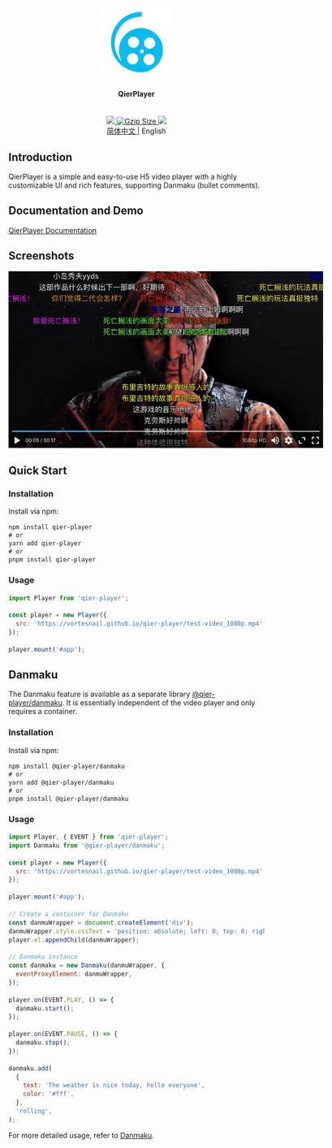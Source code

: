 <div align="center">
  <a href="https://github.com/vortesnail/qier-player">
    <img src="website/docs/public/logo.svg" height="140" width="140" />
  </a>
  <h4>QierPlayer</h4>
  <br />
  <a href="https://www.npmjs.com/package/qier-player">
    <img src="https://img.shields.io/npm/v/qier-player?style=flat-square&logo=npm" />
  </a>
  <a href="https://unpkg.com/qier-player@latest/dist/umd/index.min.js">
    <img
      src="http://img.badgesize.io/https://unpkg.com/qier-player@latest/dist/umd/index.min.js?compression=gzip&style=flat-square"
      alt="Gzip Size"
    />
  </a>
  <a href="https://app.codacy.com/project/badge/Grade/042def878d8f49039cd4cde757fa1e5c">
    <img src="https://img.shields.io/codacy/grade/042def878d8f49039cd4cde757fa1e5c?logo=codacy&style=flat-square" />
  </a>
</div>

<div align="center">
  <a href="https://github.com/vortesnail/qier-player/blob/master/README-zh-Cn.md">
    简体中文
  </a>
  &#124; English
</div>

## Introduction

QierPlayer is a simple and easy-to-use H5 video player with a highly customizable UI and rich features, supporting Danmaku (bullet comments).

## Documentation and Demo

[QierPlayer Documentation](https://vortesnail.github.io/qier-player/guide/what-is-qier-player)

## Screenshots

<div align="center">
  <img src="./website/docs/public/screenshot.png" style="max-width:620px;" />
</div>

## Quick Start

### Installation

Install via npm:

```shell
npm install qier-player
# or
yarn add qier-player
# or
pnpm install qier-player
```

### Usage

```js
import Player from 'qier-player';

const player = new Player({
  src: 'https://vortesnail.github.io/qier-player/test-video_1080p.mp4',
});

player.mount('#app');
```

## Danmaku

The Danmaku feature is available as a separate library [@qier-player/danmaku](https://www.npmjs.com/package/@qier-player/danmaku). It is essentially independent of the video player and only requires a container.

### Installation

Install via npm:

```shell
npm install @qier-player/danmaku
# or
yarn add @qier-player/danmaku
# or
pnpm install @qier-player/danmaku
```

### Usage

```js
import Player, { EVENT } from 'qier-player';
import Danmaku from '@qier-player/danmaku';

const player = new Player({
  src: 'https://vortesnail.github.io/qier-player/test-video_1080p.mp4',
});

player.mount('#app');

// Create a container for Danmaku
const danmuWrapper = document.createElement('div');
danmuWrapper.style.cssText = 'position: absolute; left: 0; top: 0; right: 0; bottom: 0; overflow: hidden;';
player.el.appendChild(danmuWrapper);

// Danmaku instance
const danmaku = new Danmaku(danmuWrapper, {
  eventProxyElement: danmuWrapper,
});

player.on(EVENT.PLAY, () => {
  danmaku.start();
});

player.on(EVENT.PAUSE, () => {
  danmaku.stop();
});

danmaku.add(
  {
    text: 'The weather is nice today, hello everyone',
    color: '#fff',
  },
  'rolling',
);
```

For more detailed usage, refer to [Danmaku](https://vortesnail.github.io/qier-player/guide/danmaku).
